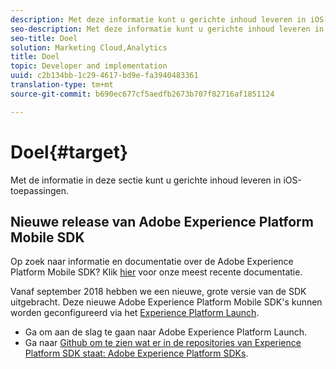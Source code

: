 ```yaml
---
description: Met deze informatie kunt u gerichte inhoud leveren in iOS-toepassingen.
seo-description: Met deze informatie kunt u gerichte inhoud leveren in iOS-toepassingen.
seo-title: Doel
solution: Marketing Cloud,Analytics
title: Doel
topic: Developer and implementation
uuid: c2b134bb-1c29-4617-bd9e-fa3940483361
translation-type: tm+mt
source-git-commit: b690ec677cf5aedfb2673b707f82716af1851124

---
```



# Doel{#target}

Met de informatie in deze sectie kunt u gerichte inhoud leveren in iOS-toepassingen.

## Nieuwe release van Adobe Experience Platform Mobile SDK

Op zoek naar informatie en documentatie over de Adobe Experience Platform Mobile SDK? Klik [hier](https://aep-sdks.gitbook.io/docs/) voor onze meest recente documentatie.

Vanaf september 2018 hebben we een nieuwe, grote versie van de SDK uitgebracht. Deze nieuwe Adobe Experience Platform Mobile SDK&#39;s kunnen worden geconfigureerd via het [Experience Platform Launch](https://www.adobe.com/experience-platform/launch.html).

* Ga om aan de slag te gaan naar Adobe Experience Platform Launch.
* Ga naar [Github om te zien wat er in de repositories van Experience Platform SDK staat: Adobe Experience Platform SDKs](https://github.com/Adobe-Marketing-Cloud/acp-sdks).

